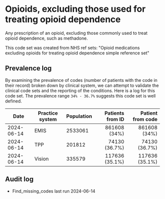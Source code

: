 # Opioids, excluding those used for treating opioid dependence

Any prescription of an opioid, excluding those commonly used to treat opioid dependence, such as methadone.

This code set was created from NHS ref sets: "Opioid medications excluding opioids for treating opioid dependence simple reference set"

## Prevalence log

By examining the prevalence of codes (number of patients with the code in their record) broken down by clinical system, we can attempt to validate the clinical code sets and the reporting of the conditions. Here is a log for this code set. The prevalence range `34% - 36.7%` suggests this code set is well defined. 

| Date       | Practice system | Population | Patients from ID | Patient from code |
| ---------- | --------------- | ---------- | ---------------: | ----------------: |
| 2024-06-14 | EMIS | 2533061 | 861608 (34%) | 861608 (34%) | 
| 2024-06-14 | TPP | 201812 | 74130 (36.7%) | 74130 (36.7%) | 
| 2024-06-14 | Vision | 335579 | 117636 (35.1%) | 117636 (35.1%) | 

## Audit log

- Find_missing_codes last run 2024-06-14
